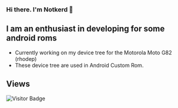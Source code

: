 ### Hi there. I'm Notkerd 👋
## I am an enthusiast in developing for some android roms

- Currently working on my device tree for the Motorola Moto G82 (rhodep)
- These device tree are used in Android Custom Rom.

## Views
![Visitor Badge](https://visitor-badge.laobi.icu/badge?page_id=Notkerd69.Notkerd69)

<!--
**Notkerd69/Notkerd69** is a ✨ _special_ ✨ repository because its `README.md` (this file) appears on your GitHub profile.

Here are some ideas to get you started:

- 🔭 I’m currently working on ...
- 🌱 I’m currently learning ...
- 👯 I’m looking to collaborate on ...
- 🤔 I’m looking for help with ...
- 💬 Ask me about ...
- 📫 How to reach me: ...
- 😄 Pronouns: ...
- ⚡ Fun fact: ...
-->
